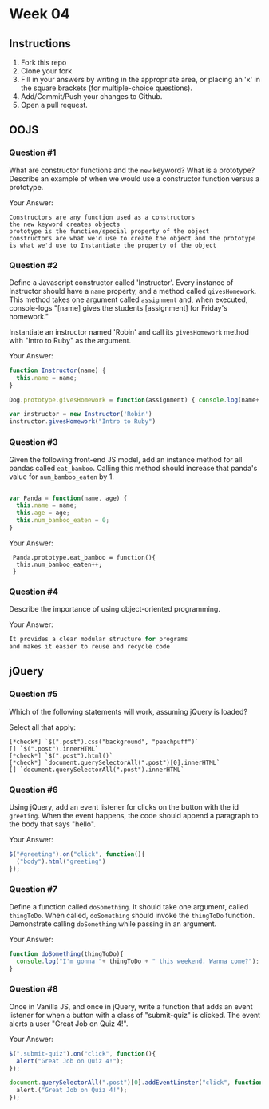 # Week 04

## Instructions

1. Fork this repo
2. Clone your fork
3. Fill in your answers by writing in the appropriate area, or placing an 'x' in
the square brackets (for multiple-choice questions).
4. Add/Commit/Push your changes to Github.
5. Open a pull request.

## OOJS

### Question #1

What are constructor functions and the `new` keyword? What is a prototype? Describe an example of when we would use a constructor function versus a prototype.

Your Answer:
```
Constructors are any function used as a constructors
the new keyword creates objects
prototype is the function/special property of the object
constructors are what we'd use to create the object and the prototype is what we'd use to Instantiate the property of the object
```

### Question #2

Define a Javascript constructor called 'Instructor'. Every instance of Instructor should have a `name` property, and a method called `givesHomework`. This method takes one argument called `assignment` and, when executed, console-logs "[name] gives the students [assignment] for Friday's homework."

Instantiate an instructor named 'Robin' and call its `givesHomework` method with "Intro to Ruby" as the argument.

Your Answer:

```js
function Instructor(name) {
  this.name = name;
}

Dog.prototype.givesHomework = function(assignment) { console.log(name+ "gives the students" + assignment + "for Friday's homework" }

var instructor = new Instructor('Robin')
instructor.givesHomework("Intro to Ruby")


```
### Question #3

Given the following front-end JS model, add an instance method for all pandas called `eat_bamboo`. Calling this method should increase that panda's value for `num_bamboo_eaten` by 1.

```js

var Panda = function(name, age) {
  this.name = name;
  this.age = age;
  this.num_bamboo_eaten = 0;
}
```
Your Answer:
```
 Panda.prototype.eat_bamboo = function(){
  this.num_bamboo_eaten++;
 }
```

### Question #4

Describe the importance of using object-oriented programming.

Your Answer:
```js
It provides a clear modular structure for programs
and makes it easier to reuse and recycle code
```

## jQuery

### Question #5

Which of the following statements will work, assuming jQuery is loaded?

Select all that apply:
```
[*check*] `$(".post").css("background", "peachpuff")`
[] `$(".post").innerHTML`
[*check*] `$(".post").html()`
[*check*] `document.querySelectorAll(".post")[0].innerHTML`
[] `document.querySelectorAll(".post").innerHTML`
```

### Question #6

Using jQuery, add an event listener for clicks on the button with the id
`greeting`. When the event happens, the code should append a paragraph to the
body that says "hello".

Your Answer:
```js
$("#greeting").on("click", function(){
  ("body").html("greeting")  
});
```

### Question #7

Define a function called `doSomething`. It should take one argument, called
`thingToDo`. When called, `doSomething` should invoke the `thingToDo` function. Demonstrate calling `doSomething` while passing in an argument.

Your Answer:
```js
function doSomething(thingToDo){
  console.log("I'm gonna "+ thingToDo + " this weekend. Wanna come?");
}
```

### Question #8

Once in Vanilla JS, and once in jQuery, write a function that adds an event listener for when a button with a class of "submit-quiz" is clicked. The event alerts a user "Great Job on Quiz 4!".

Your Answer:
```js
$(".submit-quiz").on("click", function(){
  alert("Great Job on Quiz 4!");
});

document.querySelectorAll(".post")[0].addEventLinster("click", function(){
  alert.("Great Job on Quiz 4!");
});

```
